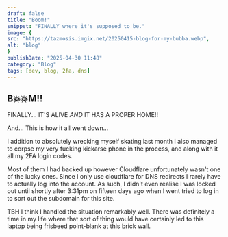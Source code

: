 ```yaml
---
draft: false
title: "Boom!"
snippet: "FINALLY where it's supposed to be."
image: {
src: "https://tazmosis.imgix.net/20250415-blog-for-my-bubba.webp",
alt: "blog"
}
publishDate: "2025-04-30 11:48"
category: "Blog"
tags: [dev, blog, 2fa, dns]
---
```


## B💥💥M!!

FINALLY... IT'S ALIVE _AND_ IT HAS A PROPER HOME!!

And... This is how it all went down...

I addition to absolutely wrecking myself skating last month I also managed to corpse my very fucking kickarse phone in the process, and along with it all my 2FA login codes.

Most of them I had backed up however Cloudflare unfortunately wasn't one of the lucky ones. Since I only use cloudflare for DNS redirects I rarely have to actually log into the account. As such, I didn't even realise I was locked out until shortly after 3:31pm on fifteen days ago when I went tried to log in to sort out the subdomain for this site.

TBH I think I handled the situation remarkably well. There was definitely a time in my life where that sort of thing would have certainly led to this laptop being frisbeed point-blank at this brick wall.
